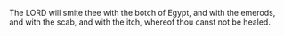 The LORD will smite thee with the botch of Egypt, and with the emerods, and with the scab, and with the itch, whereof thou canst not be healed.

